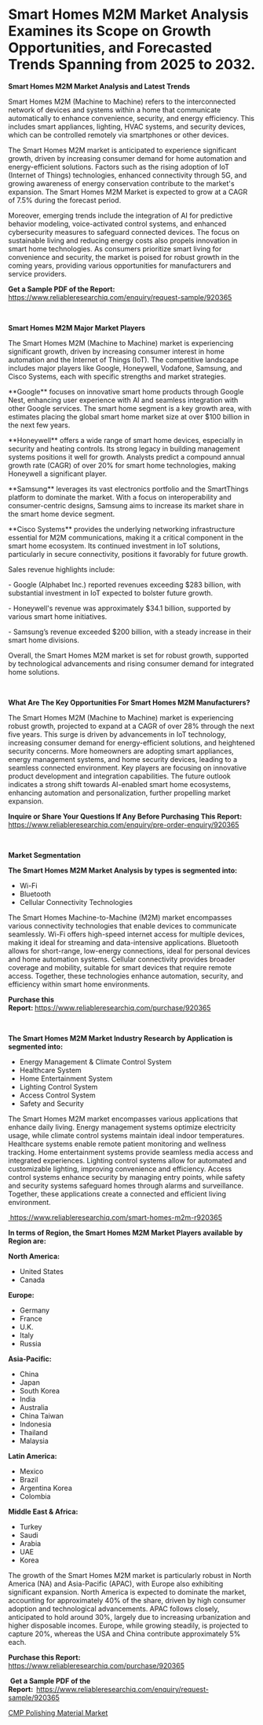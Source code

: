 <p><h1>Smart Homes M2M Market Analysis Examines its Scope on Growth Opportunities, and Forecasted Trends Spanning from 2025 to 2032.</h1></p><p><strong>Smart Homes M2M Market Analysis and Latest Trends</strong></p>
<p><p>Smart Homes M2M (Machine to Machine) refers to the interconnected network of devices and systems within a home that communicate automatically to enhance convenience, security, and energy efficiency. This includes smart appliances, lighting, HVAC systems, and security devices, which can be controlled remotely via smartphones or other devices.</p><p>The Smart Homes M2M market is anticipated to experience significant growth, driven by increasing consumer demand for home automation and energy-efficient solutions. Factors such as the rising adoption of IoT (Internet of Things) technologies, enhanced connectivity through 5G, and growing awareness of energy conservation contribute to the market's expansion. The Smart Homes M2M Market is expected to grow at a CAGR of 7.5% during the forecast period.</p><p>Moreover, emerging trends include the integration of AI for predictive behavior modeling, voice-activated control systems, and enhanced cybersecurity measures to safeguard connected devices. The focus on sustainable living and reducing energy costs also propels innovation in smart home technologies. As consumers prioritize smart living for convenience and security, the market is poised for robust growth in the coming years, providing various opportunities for manufacturers and service providers.</p></p>
<p><strong>Get a Sample PDF of the Report:&nbsp;</strong> <a href="https://www.reliableresearchiq.com/enquiry/request-sample/920365?utm_campaign=2730&utm_medium=2&utm_source=Github&utm_content=ia&utm_term=07032025&utm_id=smart-homes-m2m">https://www.reliableresearchiq.com/enquiry/request-sample/920365</a></p>
<p>&nbsp;</p>
<p><strong>Smart Homes M2M Major Market Players</strong></p>
<p><p>The Smart Homes M2M (Machine to Machine) market is experiencing significant growth, driven by increasing consumer interest in home automation and the Internet of Things (IoT). The competitive landscape includes major players like Google, Honeywell, Vodafone, Samsung, and Cisco Systems, each with specific strengths and market strategies.</p><p>**Google** focuses on innovative smart home products through Google Nest, enhancing user experience with AI and seamless integration with other Google services. The smart home segment is a key growth area, with estimates placing the global smart home market size at over $100 billion in the next few years.</p><p>**Honeywell** offers a wide range of smart home devices, especially in security and heating controls. Its strong legacy in building management systems positions it well for growth. Analysts predict a compound annual growth rate (CAGR) of over 20% for smart home technologies, making Honeywell a significant player.</p><p>**Samsung** leverages its vast electronics portfolio and the SmartThings platform to dominate the market. With a focus on interoperability and consumer-centric designs, Samsung aims to increase its market share in the smart home device segment.</p><p>**Cisco Systems** provides the underlying networking infrastructure essential for M2M communications, making it a critical component in the smart home ecosystem. Its continued investment in IoT solutions, particularly in secure connectivity, positions it favorably for future growth.</p><p>Sales revenue highlights include:</p><p>- Google (Alphabet Inc.) reported revenues exceeding $283 billion, with substantial investment in IoT expected to bolster future growth.</p><p>- Honeywell's revenue was approximately $34.1 billion, supported by various smart home initiatives.</p><p>- Samsung’s revenue exceeded $200 billion, with a steady increase in their smart home divisions.</p><p>Overall, the Smart Homes M2M market is set for robust growth, supported by technological advancements and rising consumer demand for integrated home solutions.</p></p>
<p>&nbsp;</p>
<p><strong>What Are The Key Opportunities For Smart Homes M2M Manufacturers?</strong></p>
<p><p>The Smart Homes M2M (Machine to Machine) market is experiencing robust growth, projected to expand at a CAGR of over 28% through the next five years. This surge is driven by advancements in IoT technology, increasing consumer demand for energy-efficient solutions, and heightened security concerns. More homeowners are adopting smart appliances, energy management systems, and home security devices, leading to a seamless connected environment. Key players are focusing on innovative product development and integration capabilities. The future outlook indicates a strong shift towards AI-enabled smart home ecosystems, enhancing automation and personalization, further propelling market expansion.</p></p>
<p><strong>Inquire or Share Your Questions If Any Before Purchasing This Report:</strong> <a href="https://www.reliableresearchiq.com/enquiry/pre-order-enquiry/920365?utm_campaign=2730&utm_medium=2&utm_source=Github&utm_content=ia&utm_term=07032025&utm_id=smart-homes-m2m">https://www.reliableresearchiq.com/enquiry/pre-order-enquiry/920365</a></p>
<p>&nbsp;</p>
<p><strong>Market Segmentation</strong></p>
<p><strong>The Smart Homes M2M Market Analysis by types is segmented into:</strong></p>
<p><ul><li>Wi-Fi</li><li>Bluetooth</li><li>Cellular Connectivity Technologies</li></ul></p>
<p><p>The Smart Homes Machine-to-Machine (M2M) market encompasses various connectivity technologies that enable devices to communicate seamlessly. Wi-Fi offers high-speed internet access for multiple devices, making it ideal for streaming and data-intensive applications. Bluetooth allows for short-range, low-energy connections, ideal for personal devices and home automation systems. Cellular connectivity provides broader coverage and mobility, suitable for smart devices that require remote access. Together, these technologies enhance automation, security, and efficiency within smart home environments.</p></p>
<p><strong>Purchase this Report:&nbsp;</strong><a href="https://www.reliableresearchiq.com/purchase/920365?utm_campaign=2730&utm_medium=2&utm_source=Github&utm_content=ia&utm_term=07032025&utm_id=smart-homes-m2m">https://www.reliableresearchiq.com/purchase/920365</a></p>
<p>&nbsp;</p>
<p><strong>The Smart Homes M2M Market Industry Research by Application is segmented into:</strong></p>
<p><ul><li>Energy Management & Climate Control System</li><li>Healthcare System</li><li>Home Entertainment System</li><li>Lighting Control System</li><li>Access Control System</li><li>Safety and Security</li></ul></p>
<p><p>The Smart Homes M2M market encompasses various applications that enhance daily living. Energy management systems optimize electricity usage, while climate control systems maintain ideal indoor temperatures. Healthcare systems enable remote patient monitoring and wellness tracking. Home entertainment systems provide seamless media access and integrated experiences. Lighting control systems allow for automated and customizable lighting, improving convenience and efficiency. Access control systems enhance security by managing entry points, while safety and security systems safeguard homes through alarms and surveillance. Together, these applications create a connected and efficient living environment.</p></p>
<p><a href="https://www.reliableresearchiq.com/smart-homes-m2m-r920365?utm_campaign=2730&utm_medium=2&utm_source=Github&utm_content=ia&utm_term=07032025&utm_id=smart-homes-m2m">&nbsp;https://www.reliableresearchiq.com/smart-homes-m2m-r920365</a></p>
<p><strong>In terms of Region, the Smart Homes M2M Market Players available by Region are:</strong></p>
<p>
    <p> <strong> North America: </strong>
        <ul>
            <li>United States</li>
            <li>Canada</li>
        </ul>
        </p> 
    <p> <strong> Europe: </strong>
        <ul>
            <li>Germany</li>
            <li>France</li>
            <li>U.K.</li>
            <li>Italy</li>
            <li>Russia</li>
        </ul>
        </p> 
    <p> <strong> Asia-Pacific: </strong>
        <ul>
            <li>China</li>
            <li>Japan</li>
            <li>South Korea</li>
            <li>India</li>
            <li>Australia</li>
            <li>China Taiwan</li>
            <li>Indonesia</li>
            <li>Thailand</li>
            <li>Malaysia</li>
        </ul>
        </p> 
    <p> <strong> Latin America: </strong>
        <ul>
            <li>Mexico</li>
            <li>Brazil</li>
            <li>Argentina Korea</li>
            <li>Colombia</li>
        </ul>
        </p> 
    <p> <strong> Middle East & Africa: </strong>
        <ul>
            <li>Turkey</li>
            <li>Saudi</li>
            <li>Arabia</li>
            <li>UAE</li>
            <li>Korea</li>
        </ul>
    </p>
    </p>
<p><p>The growth of the Smart Homes M2M market is particularly robust in North America (NA) and Asia-Pacific (APAC), with Europe also exhibiting significant expansion. North America is expected to dominate the market, accounting for approximately 40% of the share, driven by high consumer adoption and technological advancements. APAC follows closely, anticipated to hold around 30%, largely due to increasing urbanization and higher disposable incomes. Europe, while growing steadily, is projected to capture 20%, whereas the USA and China contribute approximately 5% each.</p></p>
<p><strong>Purchase this Report: </strong><a href="https://www.reliableresearchiq.com/purchase/920365?utm_campaign=2730&utm_medium=2&utm_source=Github&utm_content=ia&utm_term=07032025&utm_id=smart-homes-m2m">https://www.reliableresearchiq.com/purchase/920365</a></p>
<p>&nbsp;<strong>Get a Sample PDF of the Report:&nbsp;&nbsp;</strong><a href="https://www.reliableresearchiq.com/enquiry/request-sample/920365?utm_campaign=2730&utm_medium=2&utm_source=Github&utm_content=ia&utm_term=07032025&utm_id=smart-homes-m2m">https://www.reliableresearchiq.com/enquiry/request-sample/920365</a></p>
<p><strong></strong></p>
<p><p><a href="https://github.com/semiensamuel72378/Market-Research-Report-List-1/blob/main/cmp-polishing-material-market.md?utm_campaign=2730&utm_medium=2&utm_source=Github&utm_content=ia&utm_term=07032025&utm_id=smart-homes-m2m">CMP Polishing Material Market</a></p></p>